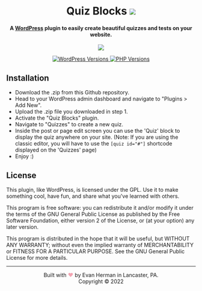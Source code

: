 <h1 align="center">Quiz Blocks
	<a href="https://github.com/EvanHerman/quiz-blocks/releases/latest/">
		<img src="https://img.shields.io/static/v1?quizBlocksVersion=&message=v1.0.0&label=&color=999&style=flat-square">
	</a>
</h1>

<h4 align="center">A <a href="https://wordpress.org" target="_blank">WordPress</a> plugin to easily create beautiful quizzes and tests on your website.</h4>

<p align="center">
	<a href="https://github.com/EvanHerman/quiz-blocks/actions/workflows/wpcs.yml" target="_blank">
		<img src="https://github.com/EvanHerman/quiz-blocks/actions/workflows/wpcs.yml/badge.svg">
	</a>
</p>

<p align="center">
	<a href="https://wordpress.org/" target="_blank">
		<img src="https://img.shields.io/static/v1?label=&message=5.0+-+6.0&color=blue&style=flat-square&logo=wordpress&logoColor=white" alt="WordPress Versions">
	</a>
	<a href="https://www.php.net/" target="_blank">
		<img src="https://img.shields.io/static/v1?label=&message=7.0+-+8.1&color=777bb4&style=flat-square&logo=php&logoColor=white" alt="PHP Versions">
	</a>
</p>

## Installation
- Download the .zip from this Github repository.
- Head to your WordPress admin dashboard and navigate to "Plugins > Add New".
- Upload the .zip file you downloaded in step 1.
- Activate the "Quiz Blocks" plugin.
- Navigate to "Quizzes" to create a new quiz.
- Inside the post or page edit screen you can use the 'Quiz' block to display the quiz anywhere on your site. (Note: If you are using the classic editor, you will have to use the `[quiz id="#"]` shortcode displayed on the 'Quizzes' page)
- Enjoy :)

## License

This plugin, like WordPress, is licensed under the GPL. Use it to make something cool, have fun, and share what you've learned with others.

This program is free software: you can redistribute it and/or modify it under the terms of the GNU General Public License as published by the Free Software Foundation, either version 2 of the License, or (at your option) any later version.

This program is distributed in the hope that it will be useful, but WITHOUT ANY WARRANTY; without even the implied warranty of MERCHANTABILITY or FITNESS FOR A PARTICULAR PURPOSE. See the GNU General Public License for more details.

_________________

<div align="center">Built with <span style="color: #F3A4B2;">&hearts;</span> by Evan Herman in Lancaster, PA.<br /></div>
<div align="center">Copyright © 2022</div>